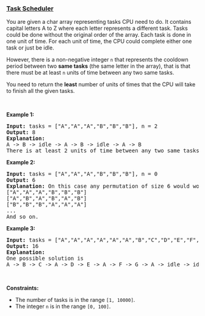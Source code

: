 ### [Task Scheduler](https://leetcode.com/problems/task-scheduler)

<p>You are given a char array representing tasks CPU need to do. It contains capital letters A to Z where each letter represents a different task. Tasks could be done without the original order of the array. Each task is done in one unit of time. For each unit of time, the CPU could complete either one task or just be idle.</p>

<p>However, there is a non-negative integer&nbsp;<code>n</code> that represents the cooldown period between&nbsp;two <b>same tasks</b>&nbsp;(the same letter in the array), that is that there must be at least <code>n</code> units of time between any two same tasks.</p>

<p>You need to return the <b>least</b> number of units of times that the CPU will take to finish all the given tasks.</p>

<p>&nbsp;</p>
<p><strong>Example 1:</strong></p>

<pre>
<strong>Input:</strong> tasks = [&quot;A&quot;,&quot;A&quot;,&quot;A&quot;,&quot;B&quot;,&quot;B&quot;,&quot;B&quot;], n = 2
<strong>Output:</strong> 8
<strong>Explanation:</strong> 
A -&gt; B -&gt; idle -&gt; A -&gt; B -&gt; idle -&gt; A -&gt; B
There is at least 2 units of time between any two same tasks.
</pre>

<p><strong>Example 2:</strong></p>

<pre>
<strong>Input:</strong> tasks = [&quot;A&quot;,&quot;A&quot;,&quot;A&quot;,&quot;B&quot;,&quot;B&quot;,&quot;B&quot;], n = 0
<strong>Output:</strong> 6
<strong>Explanation:</strong> On this case any permutation of size 6 would work since n = 0.
[&quot;A&quot;,&quot;A&quot;,&quot;A&quot;,&quot;B&quot;,&quot;B&quot;,&quot;B&quot;]
[&quot;A&quot;,&quot;B&quot;,&quot;A&quot;,&quot;B&quot;,&quot;A&quot;,&quot;B&quot;]
[&quot;B&quot;,&quot;B&quot;,&quot;B&quot;,&quot;A&quot;,&quot;A&quot;,&quot;A&quot;]
...
And so on.
</pre>

<p><strong>Example 3:</strong></p>

<pre>
<strong>Input:</strong> tasks = [&quot;A&quot;,&quot;A&quot;,&quot;A&quot;,&quot;A&quot;,&quot;A&quot;,&quot;A&quot;,&quot;B&quot;,&quot;C&quot;,&quot;D&quot;,&quot;E&quot;,&quot;F&quot;,&quot;G&quot;], n = 2
<strong>Output:</strong> 16
<strong>Explanation:</strong> 
One possible solution is
A -&gt; B -&gt; C -&gt; A -&gt; D -&gt; E -&gt; A -&gt; F -&gt; G -&gt; A -&gt; idle -&gt; idle -&gt; A -&gt; idle -&gt; idle -&gt; A
</pre>

<p>&nbsp;</p>
<p><strong>Constraints:</strong></p>

<ul>
	<li>The number of tasks is in the range <code>[1, 10000]</code>.</li>
	<li>The integer <code>n</code> is in the range <code>[0, 100]</code>.</li>
</ul>
